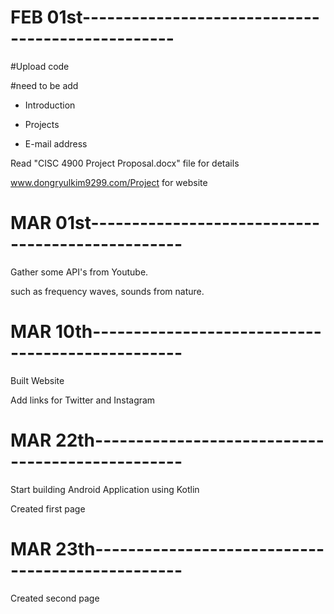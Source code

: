 # FEB 01st-------------------------------------------------

  #Upload code
  
  #need to be add
   - Introduction
   
   - Projects
   
   - E-mail address

  Read "CISC 4900 Project Proposal.docx" file for details
  
  www.dongryulkim9299.com/Project for website

# MAR 01st-------------------------------------------------

  Gather some API's from Youtube.
  
  such as frequency waves, sounds from nature.

# MAR 10th-------------------------------------------------

  Built Website
  
  Add links for Twitter and Instagram
  
# MAR 22th-------------------------------------------------

  Start building Android Application using Kotlin
  
  Created first page
  
# MAR 23th-------------------------------------------------

  Created second page
